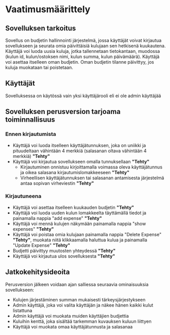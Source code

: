 # Vaatimusmäärittely

## Sovelluksen tarkoitus

Sovellus on budjetin hallinnointi järjestelmä, jossa käyttäjät voivat kirjautua sovellukseen ja seurata omia päivittäisiä kulujaan sen hetkisenä kuukautena. Käyttäjä voi luoda uusia kuluja,
jotka tallennetaan tietokantaan, muodossa (kulun id, kulun/ostoksen nimi, kulun summa, kulun päivämäärä). Käyttäjä voi asettaa itselleen oman budjetin.
Oman budjetin tilanne päivittyy, jos kuluja muokataan tai poistetaan.

## Käyttäjät

Sovelluksessa on käytössä vain yksi käyttäjärooli eli ei ole admin käyttäjää

## Sovelluksen perusversion tarjoama toiminnallisuus

### Ennen kirjautumista

- Käyttäjä voi luoda itselleen käyttäjätunnuksen, joka on uniikki ja pituudeltaan vähintään 4 merkkiä (salasanan oltava vähintään 4 merkkiä) **"Tehty"**
- Käyttäjä voi kirjautua sovellukseen omalla tunnuksellaan **"Tehty"**
  - Kirjautuminen onnistuu kirjoittamalla voimassa oleva käyttäjätunnus ja oikea salasana kirjautumislomakkeeseen **"Tehty"**
  - Virheellisen käyttäjätunnuksen tai salasanan antamisesta järjestelmä antaa sopivan virheviestin **"Tehty"**

### Kirjautuneena

- Käyttäjä voi asettaa itselleen kuukauden budjetin **"Tehty"**
- Käyttäjä voi luoda uuden kulun lomakkeelta täyttämällä tiedot ja painamalla nappia "add expense" **"Tehty"**
- Käyttäjä voi mennä kulujen näkymään painamalla nappia "show expenses" **"Tehty"**
- Käyttäjä voi poistaa omia kulujaan painamalla nappia "Delete Expense" **"Tehty"**, muokata niitä klikkaamalla haluttua kulua ja painamalla "Update Expense" **"Tehty"**
- Budjetti päivittyy muutosten yhteydessä **"Tehty"**
- Käyttäjä voi kirjautua ulos sovelluksesta **"Tehty"**

## Jatkokehitysideoita

Perusversion jälkeen voidaan ajan salliessa seuraavia ominaisuuksia sovellukseen:

- Kulujen järjestäminen summan mukaisesti tärkeysjärjestykseen
- Admin käyttäjä, joka voi valita käyttäjän ja näkee hänen kaikki kulut listattuna
- Admin käyttäjä voi muokata muiden käyttäjien budjettia
- Kuluihin kenttä, joka sisältää tarkemman kuvauksen kuluun liittyen
- Käyttäjä voi muokata omaa käyttäjätunnusta ja salasanaa
